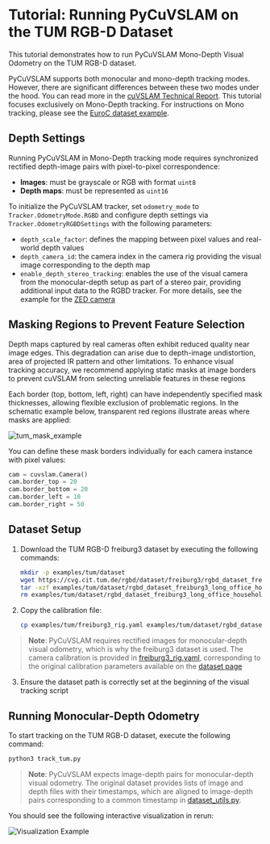 # Tutorial: Running PyCuVSLAM on the TUM RGB-D Dataset

This tutorial demonstrates how to run PyCuVSLAM Mono-Depth Visual Odometry on the TUM RGB-D dataset.

PyCuVSLAM supports both monocular and mono-depth tracking modes. However, there are significant differences between these two modes under the hood. You can read more in the [cuVSLAM Technical Report](https://arxiv.org/html/2506.04359v3#S2). This tutorial focuses exclusively on Mono-Depth tracking. For instructions on Mono tracking, please see the [EuroC dataset example](../euroc/README.md).

## Depth Settings

Running PyCuVSLAM in Mono-Depth tracking mode requires synchronized rectified depth-image pairs with pixel-to-pixel correspondence:

- **Images**: must be grayscale or RGB with format `uint8`
- **Depth maps**: must be represented as `uint16`

To initialize the PyCuVSLAM tracker, set `odometry_mode` to `Tracker.OdometryMode.RGBD` and configure depth settings via `Tracker.OdometryRGBDSettings` with the following parameters:

- `depth_scale_factor`: defines the mapping between pixel values and real-world depth values
- `depth_camera_id`: the camera index in the camera rig providing the visual image corresponding to the depth map
- `enable_depth_stereo_tracking`: enables the use of the visual camera from the monocular-depth setup as part of a stereo pair, providing additional input data to the RGBD tracker. For more details, see the example for the [ZED camera](../zed/README.md#monocular-depth--stereo-visual-odometry)

## Masking Regions to Prevent Feature Selection

Depth maps captured by real cameras often exhibit reduced quality near image edges. This degradation can arise due to depth-image undistortion, area of projected IR pattern and other limitations. To enhance visual tracking accuracy, we recommend applying static masks at image borders to prevent cuVSLAM from selecting unreliable features in these regions

Each border (top, bottom, left, right) can have independently specified mask thicknesses, allowing flexible exclusion of problematic regions. In the schematic example below, transparent red regions illustrate areas where masks are applied:

![tum_mask_example](../../assets/tutorial_tum_mask.png)

You can define these mask borders individually for each camera instance with pixel values:

```python
cam = cuvslam.Camera()
cam.border_top = 20
cam.border_bottom = 20
cam.border_left = 10
cam.border_right = 50
```

## Dataset Setup

1. Download the TUM RGB-D freiburg3 dataset by executing the following commands:

    ```bash
    mkdir -p examples/tum/dataset
    wget https://cvg.cit.tum.de/rgbd/dataset/freiburg3/rgbd_dataset_freiburg3_long_office_household.tgz -O examples/tum/dataset/rgbd_dataset_freiburg3_long_office_household.tgz
    tar -xzf examples/tum/dataset/rgbd_dataset_freiburg3_long_office_household.tgz -C examples/tum/dataset
    rm examples/tum/dataset/rgbd_dataset_freiburg3_long_office_household.tgz
    ```
2. Copy the calibration file:

    ```bash
    cp examples/tum/freiburg3_rig.yaml examples/tum/dataset/rgbd_dataset_freiburg3_long_office_household/freiburg3_rig.yaml
    ```
> **Note**: PyCuVSLAM requires rectified images for monocular-depth visual odometry, which is why the freiburg3 dataset is used. The camera calibration is provided in [freiburg3_rig.yaml](freiburg3_rig.yaml), corresponding to the original calibration parameters available on the [dataset page](https://cvg.cit.tum.de/data/dataset/rgbd-dataset/file_formats#intrinsic_camera_calibration_of_the_kinect) 

3. Ensure the dataset path is correctly set at the beginning of the visual tracking script

## Running Monocular-Depth Odometry

To start tracking on the TUM RGB-D dataset, execute the following command:

```bash
python3 track_tum.py
```

> **Note**: PyCuVSLAM expects image-depth pairs for monocular-depth visual odometry. The original dataset provides lists of image and depth files with their timestamps, which are aligned to image-depth pairs corresponding to a common timestamp in [dataset_utils.py](dataset_utils.py).


You should see the following interactive visualization in rerun:

![Visualization Example](../../assets/tutorial_tum.gif)

